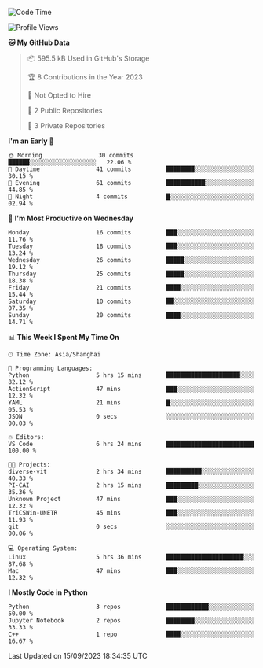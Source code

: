 <!--START_SECTION:waka-->
![Code Time](http://img.shields.io/badge/Code%20Time-377%20hrs%2040%20mins-blue)

![Profile Views](http://img.shields.io/badge/Profile%20Views-0-blue)

**🐱 My GitHub Data** 

> 📦 595.5 kB Used in GitHub's Storage 
 > 
> 🏆 8 Contributions in the Year 2023
 > 
> 🚫 Not Opted to Hire
 > 
> 📜 2 Public Repositories 
 > 
> 🔑 3 Private Repositories 
 > 
**I'm an Early 🐤** 

```text
🌞 Morning                30 commits          ██████░░░░░░░░░░░░░░░░░░░   22.06 % 
🌆 Daytime                41 commits          ████████░░░░░░░░░░░░░░░░░   30.15 % 
🌃 Evening                61 commits          ███████████░░░░░░░░░░░░░░   44.85 % 
🌙 Night                  4 commits           █░░░░░░░░░░░░░░░░░░░░░░░░   02.94 % 
```
📅 **I'm Most Productive on Wednesday** 

```text
Monday                   16 commits          ███░░░░░░░░░░░░░░░░░░░░░░   11.76 % 
Tuesday                  18 commits          ███░░░░░░░░░░░░░░░░░░░░░░   13.24 % 
Wednesday                26 commits          █████░░░░░░░░░░░░░░░░░░░░   19.12 % 
Thursday                 25 commits          █████░░░░░░░░░░░░░░░░░░░░   18.38 % 
Friday                   21 commits          ████░░░░░░░░░░░░░░░░░░░░░   15.44 % 
Saturday                 10 commits          ██░░░░░░░░░░░░░░░░░░░░░░░   07.35 % 
Sunday                   20 commits          ████░░░░░░░░░░░░░░░░░░░░░   14.71 % 
```


📊 **This Week I Spent My Time On** 

```text
🕑︎ Time Zone: Asia/Shanghai

💬 Programming Languages: 
Python                   5 hrs 15 mins       █████████████████████░░░░   82.12 % 
ActionScript             47 mins             ███░░░░░░░░░░░░░░░░░░░░░░   12.32 % 
YAML                     21 mins             █░░░░░░░░░░░░░░░░░░░░░░░░   05.53 % 
JSON                     0 secs              ░░░░░░░░░░░░░░░░░░░░░░░░░   00.03 % 

🔥 Editors: 
VS Code                  6 hrs 24 mins       █████████████████████████   100.00 % 

🐱‍💻 Projects: 
diverse-vit              2 hrs 34 mins       ██████████░░░░░░░░░░░░░░░   40.33 % 
PI-CAI                   2 hrs 15 mins       █████████░░░░░░░░░░░░░░░░   35.36 % 
Unknown Project          47 mins             ███░░░░░░░░░░░░░░░░░░░░░░   12.32 % 
TriCSWin-UNETR           45 mins             ███░░░░░░░░░░░░░░░░░░░░░░   11.93 % 
git                      0 secs              ░░░░░░░░░░░░░░░░░░░░░░░░░   00.06 % 

💻 Operating System: 
Linux                    5 hrs 36 mins       ██████████████████████░░░   87.68 % 
Mac                      47 mins             ███░░░░░░░░░░░░░░░░░░░░░░   12.32 % 
```

**I Mostly Code in Python** 

```text
Python                   3 repos             ████████████░░░░░░░░░░░░░   50.00 % 
Jupyter Notebook         2 repos             ████████░░░░░░░░░░░░░░░░░   33.33 % 
C++                      1 repo              ████░░░░░░░░░░░░░░░░░░░░░   16.67 % 
```




 Last Updated on 15/09/2023 18:34:35 UTC
<!--END_SECTION:waka-->
